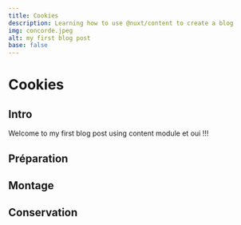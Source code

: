 ```yaml
---
title: Cookies
description: Learning how to use @nuxt/content to create a blog
img: concorde.jpeg
alt: my first blog post
base: false
---
```

# Cookies

## Intro
Welcome to my first blog post using content module et oui !!!


## Préparation


## Montage

## Conservation